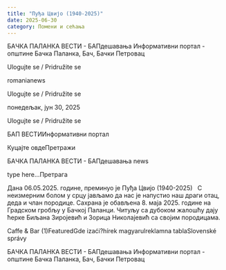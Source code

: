 ```yaml
---
title: "Пуђа Цвијо (1940-2025)"
date: 2025-06-30
category: Помени и сећања
---
```


БАЧКА ПАЛАНКА ВЕСТИ - БАПдешавања Информативни портал - општине Бачка Паланка, Бач, Бачки Петровац

Ulogujte se / Pridružite se

romanianews

Ulogujte se / Pridružite se

понедељак, јун 30, 2025

Ulogujte se / Pridružite se

БАП ВЕСТИИнформативни портал

Куцајте овдеПретражи

БАЧКА ПАЛАНКА ВЕСТИ - БАПдешавања news

type here...Претрага

Дана 06.05.2025. године, преминуо је
Пуђа Цвијо
(1940-2025)
 
С неизмерним болом у срцу јављамо да нас је напустио наш драги отац, деда и члан породице. Сахрана је обављена 8. маја 2025. године на Градском гробљу у Бачкој Паланци.
Читуљу са дубоком жалошћу дају ћерке Биљана Зиројевић и Зорица Николајевић са својим породицама.

Caffe & Bar (1)FeaturedGde izaći?hírek magyarulreklamna tablaSlovenské správy

БАЧКА ПАЛАНКА ВЕСТИ - БАПдешавања Информативни портал - општине Бачка Паланка, Бач, Бачки Петровац
